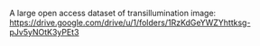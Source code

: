 A large open access dataset of transillumination image: https://drive.google.com/drive/u/1/folders/1RzKdGeYWZYhttksg-pJv5yNOtK3yPEt3
